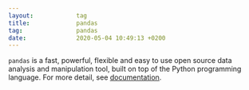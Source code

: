 ```yaml
---
layout:            tag
title:             pandas
tag:               pandas
date:              2020-05-04 10:49:13 +0200
---
```

`pandas` is a fast, powerful, flexible and easy to use open source data analysis
and manipulation tool, built on top of the Python programming language.
For more detail, see [documentation][doc].

[doc]:https://pandas.pydata.org/

